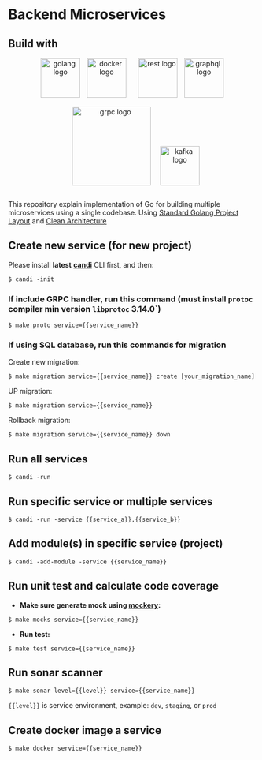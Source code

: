 # Backend Microservices

## Build with
<p align="center">
 <img src="https://storage.googleapis.com/agungdp/static/logo/golang.png" width="80" alt="golang logo" />
 <img src="https://storage.googleapis.com/agungdp/static/logo/docker.png" width="80" hspace="10" alt="docker logo" />
 <img src="https://storage.googleapis.com/agungdp/static/logo/rest.png" width="80" hspace="10" alt="rest logo" />
 <img src="https://storage.googleapis.com/agungdp/static/logo/graphql.png" width="80" alt="graphql logo" />
 <img src="https://storage.googleapis.com/agungdp/static/logo/grpc.png" width="160" hspace="15" vspace="15" alt="grpc logo" />
 <img src="https://storage.googleapis.com/agungdp/static/logo/kafka.png" height="80" alt="kafka logo" />
</p>

This repository explain implementation of Go for building multiple microservices using a single codebase. Using [Standard Golang Project Layout](https://github.com/golang-standards/project-layout) and [Clean Architecture](https://blog.cleancoder.com/uncle-bob/2012/08/13/the-clean-architecture.html)

## Create new service (for new project)
Please install **latest** [**candi**](https://github.com/golangid/candi) CLI first, and then:
```
$ candi -init
```

### If include GRPC handler, run this command (must install `protoc` compiler min version `libprotoc` 3.14.0`)

```
$ make proto service={{service_name}}
```

### If using SQL database, run this commands for migration

Create new migration:
```
$ make migration service={{service_name}} create [your_migration_name]
```

UP migration:
```
$ make migration service={{service_name}}
```

Rollback migration:
```
$ make migration service={{service_name}} down
```

## Run all services
```
$ candi -run
```

## Run specific service or multiple services
```
$ candi -run -service {{service_a}},{{service_b}}
```

## Add module(s) in specific service (project)
```
$ candi -add-module -service {{service_name}}
```

## Run unit test and calculate code coverage
* **Make sure generate mock using [mockery](https://github.com/vektra/mockery):**
```
$ make mocks service={{service_name}}
```
* **Run test:**
```
$ make test service={{service_name}}
```
## Run sonar scanner
```
$ make sonar level={{level}} service={{service_name}}
```
`{{level}}` is service environment, example: `dev`, `staging`, or `prod`

## Create docker image a service
```
$ make docker service={{service_name}}
```

